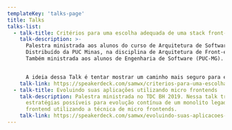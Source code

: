 ```yaml
---
templateKey: 'talks-page'
title: Talks
talks-list:
  - talk-title: Critérios para uma escolha adequada de uma stack front-end
    talk-description: >-
      Palestra ministrada aos alunos do curso de Arquitetura de Software
      Distribuído da PUC Minas, na disciplina de Arquitetura de Front-end.
      Também ministrada aos alunos de Engenharia de Software (PUC-MG).


      A ideia dessa Talk é tentar mostrar um caminho mais seguro para escolha de stacks no universo frontend baseando-se em critérios técnicos e objetivos, evitando com que as escolhas sejam baseadas apenas em modismos e *hypes*. Ao final, trago uma lista de vários critérios que acho pertinentes e com pesos a serem definidos para avaliação de tecnologias a serem utilizadas.
    talk-link: https://speakerdeck.com/samwx/criterios-para-uma-escolha-adequada-de-uma-stack-front-end
  - talk-title: Evoluindo suas aplicações utilizando micro frontends
    talk-description: Palestra ministrada no TDC BH 2019. Nessa talk trago algumas
      estratégias possíveis para evolução contínua de um monolito legado em
      frontend utilizando a técnica de micro frontends.
    talk-link: https://speakerdeck.com/samwx/evoluindo-suas-aplicacoes-utilizando-micro-frontends
---
```

